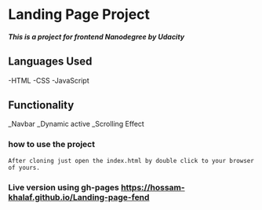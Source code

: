 # Landing Page Project

##### This is a project for frontend Nanodegree by Udacity

## Languages Used

-HTML
-CSS
-JavaScript

## Functionality

\_Navbar
\_Dynamic active
\_Scrolling Effect

### how to use the project

    After cloning just open the index.html by double click to your browser of yours.

### Live version using gh-pages https://hossam-khalaf.github.io/Landing-page-fend
